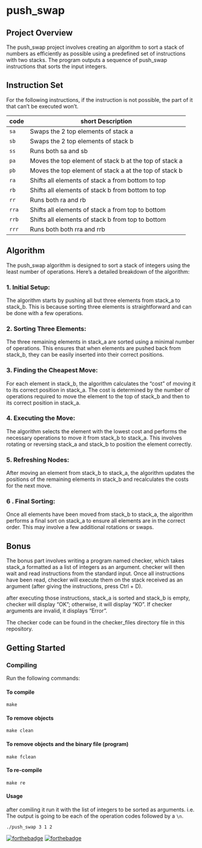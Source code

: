 # push_swap

## Project Overview
The push_swap project involves creating an algorithm to sort a stack of numbers as efficiently as possible using a predefined set of instructions with two stacks. The program outputs a sequence of push_swap instructions that sorts the input integers.

## Instruction Set
For the following instructions, if the instruction is not possible, the part of it that can’t be executed won’t.

| code       | short Description                                           |
|------------|-------------------------------------------------------------|
| `sa`       | Swaps the 2 top elements of stack a                          |
| `sb`       | Swaps the 2 top elements of stack b                          |
| `ss`       | Runs both sa and sb                                          |
| `pa`       | Moves the top element of stack b at the top of stack a       |
| `pb`       | Moves the top element of stack a at the top of stack b       |
| `ra`       | Shifts all elements of stack a from bottom to top            |
| `rb`       | Shifts all elements of stack b from bottom to top            |
| `rr`       | Runs both ra and rb                                          |
| `rra`      | Shifts all elements of stack a from top to bottom            |
| `rrb`      | Shifts all elements of stack b from top to bottom            |
| `rrr`      | Runs both 	both rra and rrb                                  |

## Algorithm
The push_swap algorithm is designed to sort a stack of integers using the least number of operations. Here’s a detailed breakdown of the algorithm:

### 1. Initial Setup:
The algorithm starts by pushing all but three elements from stack_a to stack_b. This is because sorting three elements is straightforward and can be done with a few operations.

### 2. Sorting Three Elements:
The three remaining elements in stack_a are sorted using a minimal number of operations. This ensures that when elements are pushed back from stack_b, they can be easily inserted into their correct positions.

### 3. Finding the Cheapest Move:
For each element in stack_b, the algorithm calculates the “cost” of moving it to its correct position in stack_a. The cost is determined by the number of operations required to move the element to the top of stack_b and then to its correct position in stack_a.

### 4. Executing the Move:
The algorithm selects the element with the lowest cost and performs the necessary operations to move it from stack_b to stack_a. This involves rotating or reversing stack_a and stack_b to position the element correctly.

### 5. Refreshing Nodes:
After moving an element from stack_b to stack_a, the algorithm updates the positions of the remaining elements in stack_b and recalculates the costs for the next move.

### 6 . Final Sorting:
Once all elements have been moved from stack_b to stack_a, the algorithm performs a final sort on stack_a to ensure all elements are in the correct order. This may involve a few additional rotations or swaps.

## Bonus
The bonus part involves writing a program named checker, which takes stack_a formatted as a list of integers as an argument. checker will then wait and read instructions from the standard input. Once all instructions have been read, checker will execute them on the stack received as an argument (after giving the instructions, press Ctrl + D).

after executing those instructions, stack_a is sorted and stack_b is empty, checker will display “OK”; otherwise, it will display “KO”. If checker arguments are invalid, it displays “Error”.

The checker code can be found in the checker_files directory file in this repository.

## Getting Started

### Compiling
Run the following commands:

#### To compile
```
make
```
#### To remove objects
```
make clean
```
#### To remove objects and the binary file (program)
```
make fclean
```
#### To re-compile
```
make re
```
#### Usage
after comiling it run it with the list of integers to be sorted as arguments. i.e. The output is going to be each of the operation codes followed by a `\n`.
```
./push_swap 3 1 2
```
[![forthebadge](https://forthebadge.com/images/badges/made-with-c.svg)](https://forthebadge.com) [![forthebadge](https://forthebadge.com/images/badges/built-with-love.svg)](https://forthebadge.com)
